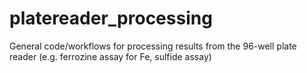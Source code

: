 # platereader_processing
General code/workflows for processing results from the 96-well plate reader (e.g. ferrozine assay for Fe, sulfide assay)
